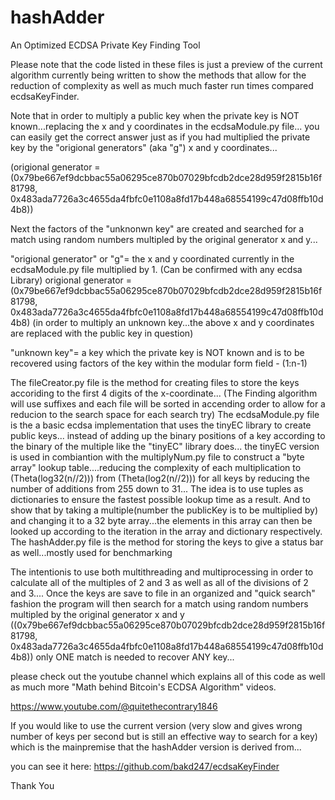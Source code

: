 # hashAdder
An Optimized ECDSA Private Key Finding Tool

Please note that the code listed in these files is just a preview of the current algorithm currently being written to show the methods that 
allow for the reduction of complexity as well as much much faster run times compared ecdsaKeyFinder.

Note that in order to multiply a public key when the private key is NOT known...replacing the x and y coordinates in the ecdsaModule.py file...
you can easily get the correct answer just as if you had multiplied the private key by the "origional generators" (aka "g") x and y coordinates...

(origional generator = (0x79be667ef9dcbbac55a06295ce870b07029bfcdb2dce28d959f2815b16f81798, 0x483ada7726a3c4655da4fbfc0e1108a8fd17b448a68554199c47d08ffb10d4b8))

Next the factors of the "unknonwn key" are created and searched for a match using random numbers multipled by the original generator x and y...

"origional generator" or "g"= the x and y coordinated currently in the ecdsaModule.py file multiplied by 1. (Can be confirmed with any ecdsa Library)
origional generator = (0x79be667ef9dcbbac55a06295ce870b07029bfcdb2dce28d959f2815b16f81798, 0x483ada7726a3c4655da4fbfc0e1108a8fd17b448a68554199c47d08ffb10d4b8)
(in order to multiply an unknown key...the above x and y coordinates are replaced with the public key in question)

"unknown key"= a key which the private key is NOT known and is to be recovered using factors of the key within the 
modular form field - (1:n-1)

The fileCreator.py file is the method for creating files to store the keys accoriding to the first 4 digits of the x-coordinate...
(The Finding algorithm will use suffixes and each file will be sorted in accending order to allow for a reducion to the search space for each search try)
The ecdsaModule.py file is the a basic ecdsa implementation that uses the tinyEC library to create public keys...
instead of adding up the binary positions of a key according to the binary of the multiple like the "tinyEC" library does...
the tinyEC version is used in combiantion with the multiplyNum.py file to construct a "byte array" lookup table....reducing the complexity of each
multiplication to (Theta(log32(n//2))) from (Theta(log2(n//2))) for all keys by reducing the number of additions from 255 down to 31...
The idea is to use tuples as dictionaries to ensure the fastest possible lookup time as a result.
And to show that by taking a multiple(number the publicKey is to be multiplied by) and changing it to a 32 byte array...the elements in this array
can then be looked up according to the iteration in the array and dictionary respectively.
The hashAdder.py file is the method for storing the keys to give a status bar as well...mostly used for benchmarking

The intentionis to use both multithreading and multiprocessing in order to calculate all of the multiples of 2 and 3 as well as all of the 
divisions of 2 and 3....
Once the keys are save to file in an organized and "quick search" fashion
the program will then search for a match using random numbers multipled by the original generator x and y ((0x79be667ef9dcbbac55a06295ce870b07029bfcdb2dce28d959f2815b16f81798, 0x483ada7726a3c4655da4fbfc0e1108a8fd17b448a68554199c47d08ffb10d4b8))
only ONE match is needed to recover ANY key...

please check out the youtube channel which explains all of this code as well as much more "Math behind Bitcoin's ECDSA Algorithm" videos.

https://www.youtube.com/@quitethecontrary1846

If you would like to use the current version (very slow and gives wrong number of keys per second but is still an effective way to search for a key)
which is the mainpremise that the hashAdder version is derived from...

you can see it here:
https://github.com/bakd247/ecdsaKeyFinder

Thank You
